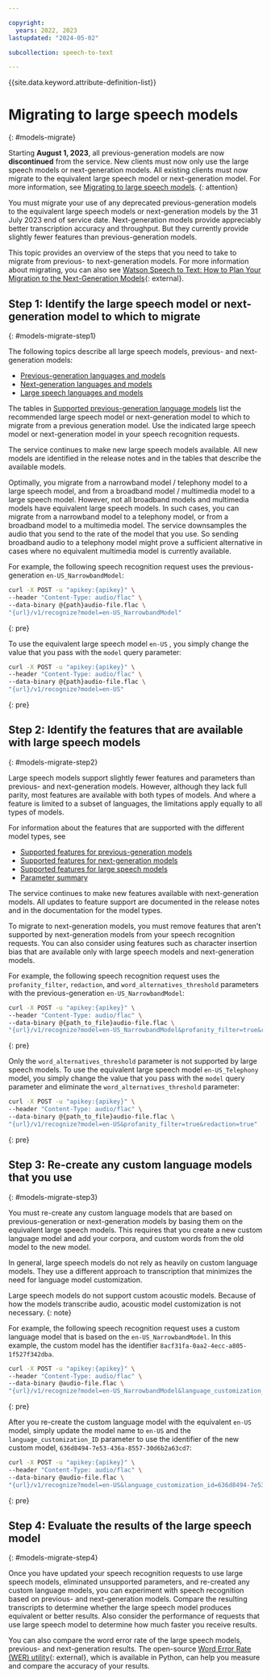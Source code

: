 ```yaml
---

copyright:
  years: 2022, 2023
lastupdated: "2024-05-02"

subcollection: speech-to-text

---
```


{{site.data.keyword.attribute-definition-list}}

# Migrating to large speech models
{: #models-migrate}

Starting **August 1, 2023**, all previous-generation models are now **discontinued** from the service. New clients must now only use the large speech models or next-generation models. All existing clients must now migrate to the equivalent large speech model or next-generation model. For more information, see [Migrating to large speech models](/docs/speech-to-text?topic=speech-to-text-models-migrate).
{: attention}

You must migrate your use of any deprecated previous-generation models to the equivalent large speech models or next-generation models by the 31 July 2023 end of service date. Next-generation models provide appreciably better transcription accuracy and throughput. But they currently provide slightly fewer features than previous-generation models.

This topic provides an overview of the steps that you need to take to migrate from previous- to next-generation models. For more information about migrating, you can also see [Watson Speech to Text: How to Plan Your Migration to the Next-Generation Models](https://medium.com/ibm-watson-speech-services/watson-speech-to-text-how-to-plan-your-migration-to-the-next-generation-models-6b10605b3bc5){: external}.

## Step 1: Identify the large speech model or next-generation model to which to migrate
{: #models-migrate-step1}

The following topics describe all large speech models, previous- and next-generation models:
-   [Previous-generation languages and models](/docs/speech-to-text?topic=speech-to-text-models)
-   [Next-generation languages and models](/docs/speech-to-text?topic=speech-to-text-models-ng)
-   [Large speech languages and models](/docs/speech-to-text?topic=speech-to-text-models-large-speech-languages)

The tables in [Supported previous-generation language models](/docs/speech-to-text?topic=speech-to-text-models#model-pg-supported) list the recommended large speech model or next-generation model to which to migrate from a previous generation model. Use the indicated large speech model or next-generation model in your speech recognition requests.

The service continues to make new large speech models available. All new models are identified in the release notes and in the tables that describe the available models.

Optimally, you migrate from a narrowband model / telephony model to a large speech model, and from a broadband model / multimedia model to a large speech model. However, not all broadband models and multimedia models have equivalent large speech models. In such cases, you can migrate from a narrowband model to a telephony model, or from a broadband model to a multimedia model. The service downsamples the audio that you send to the rate of the model that you use. So sending broadband audio to a telephony model might prove a sufficient alternative in cases where no equivalent multimedia model is currently available.

For example, the following speech recognition request uses the previous-generation `en-US_NarrowbandModel`:

```sh
curl -X POST -u "apikey:{apikey}" \
--header "Content-Type: audio/flac" \
--data-binary @{path}audio-file.flac \
"{url}/v1/recognize?model=en-US_NarrowbandModel"
```
{: pre}

To use the equivalent large speech model `en-US` , you simply change the value that you pass with the `model` query parameter:

```sh
curl -X POST -u "apikey:{apikey}" \
--header "Content-Type: audio/flac" \
--data-binary @{path}audio-file.flac \
"{url}/v1/recognize?model=en-US"
```
{: pre}

## Step 2: Identify the features that are available with large speech models
{: #models-migrate-step2}

Large speech models support slightly fewer features and parameters than previous- and next-generation models. However, although they lack full parity, most features are available with both types of models. And where a feature is limited to a subset of languages, the limitations apply equally to all types of models.

For information about the features that are supported with the different model types, see
-   [Supported features for previous-generation models](/docs/speech-to-text?topic=speech-to-text-models#models-features)
-   [Supported features for next-generation models](/docs/speech-to-text?topic=speech-to-text-models-ng#models-ng-features)
-   [Supported features for large speech models](/docs/speech-to-text?topic=speech-to-text-models-large-speech-languages#models-lsm-supported-features)
-   [Parameter summary](/docs/speech-to-text?topic=speech-to-text-summary)

The service continues to make new features available with next-generation models. All updates to feature support are documented in the release notes and in the documentation for the model types.

To migrate to next-generation models, you must remove features that aren't supported by next-generation models from your speech recognition requests. You can also consider using features such as character insertion bias that are available only with large speech models and next-generation models.

For example, the following speech recognition request uses the `profanity_filter`, `redaction`, and `word_alternatives_threshold` parameters with the previous-generation `en-US_NarrowbandModel`:

```sh
curl -X POST -u "apikey:{apikey}" \
--header "Content-Type: audio/flac" \
--data-binary @{path_to_file}audio-file.flac \
"{url}/v1/recognize?model=en-US_NarrowbandModel&profanity_filter=true&redaction=true&word_alternatives_threshold=0.50"
```
{: pre}

Only the `word_alternatives_threshold` parameter is not supported by large speech models. To use the equivalent large speech model `en-US_Telephony` model, you simply change the value that you pass with the `model` query parameter and eliminate the `word_alternatives_threshold` parameter:

```sh
curl -X POST -u "apikey:{apikey}" \
--header "Content-Type: audio/flac" \
--data-binary @{path_to_file}audio-file.flac \
"{url}/v1/recognize?model=en-US&profanity_filter=true&redaction=true"
```
{: pre}

## Step 3: Re-create any custom language models that you use
{: #models-migrate-step3}

You must re-create any custom language models that are based on previous-generation or next-generation models by basing them on the equivalent large speech models. This requires that you create a new custom language model and add your corpora, and custom words from the old model to the new model.

In general, large speech models do not rely as heavily on custom language models. They use a different approach to transcription that minimizes the need for language model customization.

Large speech models do not support custom acoustic models. Because of how the models transcribe audio, acoustic model customization is not necessary.
{: note}

For example, the following speech recognition request uses a custom language model that is based on the `en-US_NarrowbandModel`. In this example, the custom model has the identifier `8acf31fa-0aa2-4ecc-a805-1f527f342dba`.

```bash
curl -X POST -u "apikey:{apikey}" \
--header "Content-Type: audio/flac" \
--data-binary @audio-file.flac \
"{url}/v1/recognize?model=en-US_NarrowbandModel&language_customization_id=8acf31fa-0aa2-4ecc-a805-1f527f342dba"
```
{: pre}

After you re-create the custom language model with the equivalent `en-US` model, simply update the model name to `en-US` and the `language_customization_ID` parameter to use the identifier of the new custom model, `636d8494-7e53-436a-8557-30d6b2a63cd7`:

```bash
curl -X POST -u "apikey:{apikey}" \
--header "Content-Type: audio/flac" \
--data-binary @audio-file.flac \
"{url}/v1/recognize?model=en-US&language_customization_id=636d8494-7e53-436a-8557-30d6b2a63cd7"
```
{: pre}

## Step 4: Evaluate the results of the large speech model
{: #models-migrate-step4}

Once you have updated your speech recognition requests to use large speech models, eliminated unsupported parameters, and re-created any custom language models, you can experiment with speech recognition based on previous- and next-generation models. Compare the resulting transcripts to determine whether the large speech model produces equivalent or better results. Also consider the performance of requests that use large speech model to determine how much faster you receive results.

You can also compare the word error rate of the large speech models, previous- and next-generation results. The open-source [Word Error Rate (WER) utility](https://github.com/IBM/watson-stt-wer-python){: external}, which is available in Python, can help you measure and compare the accuracy of your results.
